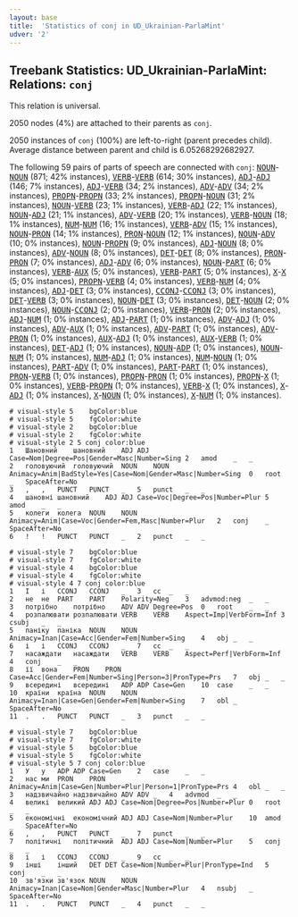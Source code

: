 ```yaml
---
layout: base
title:  'Statistics of conj in UD_Ukrainian-ParlaMint'
udver: '2'
---
```


## Treebank Statistics: UD_Ukrainian-ParlaMint: Relations: `conj`

This relation is universal.

2050 nodes (4%) are attached to their parents as `conj`.

2050 instances of `conj` (100%) are left-to-right (parent precedes child).
Average distance between parent and child is 6.05268292682927.

The following 59 pairs of parts of speech are connected with `conj`: <tt><a href="uk_parlamint-pos-NOUN.html">NOUN</a></tt>-<tt><a href="uk_parlamint-pos-NOUN.html">NOUN</a></tt> (871; 42% instances), <tt><a href="uk_parlamint-pos-VERB.html">VERB</a></tt>-<tt><a href="uk_parlamint-pos-VERB.html">VERB</a></tt> (614; 30% instances), <tt><a href="uk_parlamint-pos-ADJ.html">ADJ</a></tt>-<tt><a href="uk_parlamint-pos-ADJ.html">ADJ</a></tt> (146; 7% instances), <tt><a href="uk_parlamint-pos-ADJ.html">ADJ</a></tt>-<tt><a href="uk_parlamint-pos-VERB.html">VERB</a></tt> (34; 2% instances), <tt><a href="uk_parlamint-pos-ADV.html">ADV</a></tt>-<tt><a href="uk_parlamint-pos-ADV.html">ADV</a></tt> (34; 2% instances), <tt><a href="uk_parlamint-pos-PROPN.html">PROPN</a></tt>-<tt><a href="uk_parlamint-pos-PROPN.html">PROPN</a></tt> (33; 2% instances), <tt><a href="uk_parlamint-pos-PROPN.html">PROPN</a></tt>-<tt><a href="uk_parlamint-pos-NOUN.html">NOUN</a></tt> (31; 2% instances), <tt><a href="uk_parlamint-pos-NOUN.html">NOUN</a></tt>-<tt><a href="uk_parlamint-pos-VERB.html">VERB</a></tt> (23; 1% instances), <tt><a href="uk_parlamint-pos-VERB.html">VERB</a></tt>-<tt><a href="uk_parlamint-pos-ADJ.html">ADJ</a></tt> (22; 1% instances), <tt><a href="uk_parlamint-pos-NOUN.html">NOUN</a></tt>-<tt><a href="uk_parlamint-pos-ADJ.html">ADJ</a></tt> (21; 1% instances), <tt><a href="uk_parlamint-pos-ADV.html">ADV</a></tt>-<tt><a href="uk_parlamint-pos-VERB.html">VERB</a></tt> (20; 1% instances), <tt><a href="uk_parlamint-pos-VERB.html">VERB</a></tt>-<tt><a href="uk_parlamint-pos-NOUN.html">NOUN</a></tt> (18; 1% instances), <tt><a href="uk_parlamint-pos-NUM.html">NUM</a></tt>-<tt><a href="uk_parlamint-pos-NUM.html">NUM</a></tt> (16; 1% instances), <tt><a href="uk_parlamint-pos-VERB.html">VERB</a></tt>-<tt><a href="uk_parlamint-pos-ADV.html">ADV</a></tt> (15; 1% instances), <tt><a href="uk_parlamint-pos-NOUN.html">NOUN</a></tt>-<tt><a href="uk_parlamint-pos-PRON.html">PRON</a></tt> (14; 1% instances), <tt><a href="uk_parlamint-pos-PRON.html">PRON</a></tt>-<tt><a href="uk_parlamint-pos-NOUN.html">NOUN</a></tt> (12; 1% instances), <tt><a href="uk_parlamint-pos-NOUN.html">NOUN</a></tt>-<tt><a href="uk_parlamint-pos-ADV.html">ADV</a></tt> (10; 0% instances), <tt><a href="uk_parlamint-pos-NOUN.html">NOUN</a></tt>-<tt><a href="uk_parlamint-pos-PROPN.html">PROPN</a></tt> (9; 0% instances), <tt><a href="uk_parlamint-pos-ADJ.html">ADJ</a></tt>-<tt><a href="uk_parlamint-pos-NOUN.html">NOUN</a></tt> (8; 0% instances), <tt><a href="uk_parlamint-pos-ADV.html">ADV</a></tt>-<tt><a href="uk_parlamint-pos-NOUN.html">NOUN</a></tt> (8; 0% instances), <tt><a href="uk_parlamint-pos-DET.html">DET</a></tt>-<tt><a href="uk_parlamint-pos-DET.html">DET</a></tt> (8; 0% instances), <tt><a href="uk_parlamint-pos-PRON.html">PRON</a></tt>-<tt><a href="uk_parlamint-pos-PRON.html">PRON</a></tt> (7; 0% instances), <tt><a href="uk_parlamint-pos-ADJ.html">ADJ</a></tt>-<tt><a href="uk_parlamint-pos-ADV.html">ADV</a></tt> (6; 0% instances), <tt><a href="uk_parlamint-pos-NOUN.html">NOUN</a></tt>-<tt><a href="uk_parlamint-pos-PART.html">PART</a></tt> (6; 0% instances), <tt><a href="uk_parlamint-pos-VERB.html">VERB</a></tt>-<tt><a href="uk_parlamint-pos-AUX.html">AUX</a></tt> (5; 0% instances), <tt><a href="uk_parlamint-pos-VERB.html">VERB</a></tt>-<tt><a href="uk_parlamint-pos-PART.html">PART</a></tt> (5; 0% instances), <tt><a href="uk_parlamint-pos-X.html">X</a></tt>-<tt><a href="uk_parlamint-pos-X.html">X</a></tt> (5; 0% instances), <tt><a href="uk_parlamint-pos-PROPN.html">PROPN</a></tt>-<tt><a href="uk_parlamint-pos-VERB.html">VERB</a></tt> (4; 0% instances), <tt><a href="uk_parlamint-pos-VERB.html">VERB</a></tt>-<tt><a href="uk_parlamint-pos-NUM.html">NUM</a></tt> (4; 0% instances), <tt><a href="uk_parlamint-pos-ADJ.html">ADJ</a></tt>-<tt><a href="uk_parlamint-pos-DET.html">DET</a></tt> (3; 0% instances), <tt><a href="uk_parlamint-pos-CCONJ.html">CCONJ</a></tt>-<tt><a href="uk_parlamint-pos-CCONJ.html">CCONJ</a></tt> (3; 0% instances), <tt><a href="uk_parlamint-pos-DET.html">DET</a></tt>-<tt><a href="uk_parlamint-pos-VERB.html">VERB</a></tt> (3; 0% instances), <tt><a href="uk_parlamint-pos-NOUN.html">NOUN</a></tt>-<tt><a href="uk_parlamint-pos-DET.html">DET</a></tt> (3; 0% instances), <tt><a href="uk_parlamint-pos-DET.html">DET</a></tt>-<tt><a href="uk_parlamint-pos-NOUN.html">NOUN</a></tt> (2; 0% instances), <tt><a href="uk_parlamint-pos-NOUN.html">NOUN</a></tt>-<tt><a href="uk_parlamint-pos-CCONJ.html">CCONJ</a></tt> (2; 0% instances), <tt><a href="uk_parlamint-pos-VERB.html">VERB</a></tt>-<tt><a href="uk_parlamint-pos-PRON.html">PRON</a></tt> (2; 0% instances), <tt><a href="uk_parlamint-pos-ADJ.html">ADJ</a></tt>-<tt><a href="uk_parlamint-pos-NUM.html">NUM</a></tt> (1; 0% instances), <tt><a href="uk_parlamint-pos-ADJ.html">ADJ</a></tt>-<tt><a href="uk_parlamint-pos-PART.html">PART</a></tt> (1; 0% instances), <tt><a href="uk_parlamint-pos-ADV.html">ADV</a></tt>-<tt><a href="uk_parlamint-pos-ADJ.html">ADJ</a></tt> (1; 0% instances), <tt><a href="uk_parlamint-pos-ADV.html">ADV</a></tt>-<tt><a href="uk_parlamint-pos-AUX.html">AUX</a></tt> (1; 0% instances), <tt><a href="uk_parlamint-pos-ADV.html">ADV</a></tt>-<tt><a href="uk_parlamint-pos-PART.html">PART</a></tt> (1; 0% instances), <tt><a href="uk_parlamint-pos-ADV.html">ADV</a></tt>-<tt><a href="uk_parlamint-pos-PRON.html">PRON</a></tt> (1; 0% instances), <tt><a href="uk_parlamint-pos-AUX.html">AUX</a></tt>-<tt><a href="uk_parlamint-pos-ADJ.html">ADJ</a></tt> (1; 0% instances), <tt><a href="uk_parlamint-pos-AUX.html">AUX</a></tt>-<tt><a href="uk_parlamint-pos-VERB.html">VERB</a></tt> (1; 0% instances), <tt><a href="uk_parlamint-pos-DET.html">DET</a></tt>-<tt><a href="uk_parlamint-pos-ADJ.html">ADJ</a></tt> (1; 0% instances), <tt><a href="uk_parlamint-pos-NOUN.html">NOUN</a></tt>-<tt><a href="uk_parlamint-pos-ADP.html">ADP</a></tt> (1; 0% instances), <tt><a href="uk_parlamint-pos-NOUN.html">NOUN</a></tt>-<tt><a href="uk_parlamint-pos-NUM.html">NUM</a></tt> (1; 0% instances), <tt><a href="uk_parlamint-pos-NUM.html">NUM</a></tt>-<tt><a href="uk_parlamint-pos-ADJ.html">ADJ</a></tt> (1; 0% instances), <tt><a href="uk_parlamint-pos-NUM.html">NUM</a></tt>-<tt><a href="uk_parlamint-pos-NOUN.html">NOUN</a></tt> (1; 0% instances), <tt><a href="uk_parlamint-pos-PART.html">PART</a></tt>-<tt><a href="uk_parlamint-pos-ADV.html">ADV</a></tt> (1; 0% instances), <tt><a href="uk_parlamint-pos-PART.html">PART</a></tt>-<tt><a href="uk_parlamint-pos-PART.html">PART</a></tt> (1; 0% instances), <tt><a href="uk_parlamint-pos-PRON.html">PRON</a></tt>-<tt><a href="uk_parlamint-pos-VERB.html">VERB</a></tt> (1; 0% instances), <tt><a href="uk_parlamint-pos-PROPN.html">PROPN</a></tt>-<tt><a href="uk_parlamint-pos-PRON.html">PRON</a></tt> (1; 0% instances), <tt><a href="uk_parlamint-pos-PROPN.html">PROPN</a></tt>-<tt><a href="uk_parlamint-pos-X.html">X</a></tt> (1; 0% instances), <tt><a href="uk_parlamint-pos-VERB.html">VERB</a></tt>-<tt><a href="uk_parlamint-pos-PROPN.html">PROPN</a></tt> (1; 0% instances), <tt><a href="uk_parlamint-pos-VERB.html">VERB</a></tt>-<tt><a href="uk_parlamint-pos-X.html">X</a></tt> (1; 0% instances), <tt><a href="uk_parlamint-pos-X.html">X</a></tt>-<tt><a href="uk_parlamint-pos-ADJ.html">ADJ</a></tt> (1; 0% instances), <tt><a href="uk_parlamint-pos-X.html">X</a></tt>-<tt><a href="uk_parlamint-pos-NOUN.html">NOUN</a></tt> (1; 0% instances), <tt><a href="uk_parlamint-pos-X.html">X</a></tt>-<tt><a href="uk_parlamint-pos-NUM.html">NUM</a></tt> (1; 0% instances).


~~~ conllu
# visual-style 5	bgColor:blue
# visual-style 5	fgColor:white
# visual-style 2	bgColor:blue
# visual-style 2	fgColor:white
# visual-style 2 5 conj	color:blue
1	Шановний	шановний	ADJ	ADJ	Case=Nom|Degree=Pos|Gender=Masc|Number=Sing	2	amod	_	_
2	головуючий	головуючий	NOUN	NOUN	Animacy=Anim|BadStyle=Yes|Case=Nom|Gender=Masc|Number=Sing	0	root	_	SpaceAfter=No
3	,	,	PUNCT	PUNCT	_	5	punct	_	_
4	шановні	шановний	ADJ	ADJ	Case=Voc|Degree=Pos|Number=Plur	5	amod	_	_
5	колеги	колега	NOUN	NOUN	Animacy=Anim|Case=Voc|Gender=Fem,Masc|Number=Plur	2	conj	_	SpaceAfter=No
6	!	!	PUNCT	PUNCT	_	2	punct	_	_

~~~


~~~ conllu
# visual-style 7	bgColor:blue
# visual-style 7	fgColor:white
# visual-style 4	bgColor:blue
# visual-style 4	fgColor:white
# visual-style 4 7 conj	color:blue
1	І	і	CCONJ	CCONJ	_	3	cc	_	_
2	не	не	PART	PART	Polarity=Neg	3	advmod:neg	_	_
3	потрібно	потрібно	ADV	ADV	Degree=Pos	0	root	_	_
4	розпалювати	розпалювати	VERB	VERB	Aspect=Imp|VerbForm=Inf	3	csubj	_	_
5	паніку	паніка	NOUN	NOUN	Animacy=Inan|Case=Acc|Gender=Fem|Number=Sing	4	obj	_	_
6	і	і	CCONJ	CCONJ	_	7	cc	_	_
7	насаждати	насаждати	VERB	VERB	Aspect=Perf|VerbForm=Inf	4	conj	_	_
8	її	вона	PRON	PRON	Case=Acc|Gender=Fem|Number=Sing|Person=3|PronType=Prs	7	obj	_	_
9	всередині	всередині	ADP	ADP	Case=Gen	10	case	_	_
10	країни	країна	NOUN	NOUN	Animacy=Inan|Case=Gen|Gender=Fem|Number=Sing	7	obl	_	SpaceAfter=No
11	.	.	PUNCT	PUNCT	_	3	punct	_	_

~~~


~~~ conllu
# visual-style 7	bgColor:blue
# visual-style 7	fgColor:white
# visual-style 5	bgColor:blue
# visual-style 5	fgColor:white
# visual-style 5 7 conj	color:blue
1	У	у	ADP	ADP	Case=Gen	2	case	_	_
2	нас	ми	PRON	PRON	Animacy=Anim|Case=Gen|Number=Plur|Person=1|PronType=Prs	4	obl	_	_
3	надзвичайно	надзвичайно	ADV	ADV	_	4	advmod	_	_
4	великі	великий	ADJ	ADJ	Case=Nom|Degree=Pos|Number=Plur	0	root	_	_
5	економічні	економічний	ADJ	ADJ	Case=Nom|Number=Plur	10	amod	_	SpaceAfter=No
6	,	,	PUNCT	PUNCT	_	7	punct	_	_
7	політичні	політичний	ADJ	ADJ	Case=Nom|Number=Plur	5	conj	_	_
8	і	і	CCONJ	CCONJ	_	9	cc	_	_
9	інші	інший	DET	DET	Case=Nom|Number=Plur|PronType=Ind	5	conj	_	_
10	зв'язки	зв'язок	NOUN	NOUN	Animacy=Inan|Case=Nom|Gender=Masc|Number=Plur	4	nsubj	_	SpaceAfter=No
11	.	.	PUNCT	PUNCT	_	4	punct	_	_

~~~


